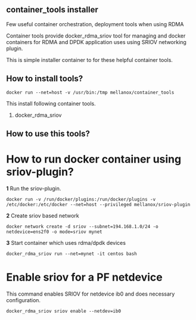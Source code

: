 ## container_tools installer
Few useful container orchestration, deployment tools when using RDMA

Container tools provide docker_rdma_sriov tool for managing and docker containers for
RDMA and DPDK application uses using SRIOV networking plugin.

This is simple installer container to for these helpful container tools.

## How to install tools?
```
docker run --net=host -v /usr/bin:/tmp mellanox/container_tools
```
This install following container tools.
1. docker_rdma_sriov

## How to use this tools?

# How to run docker container using sriov-plugin?

**1** Run the sriov-plugin.
```
docker run -v /run/docker/plugins:/run/docker/plugins -v /etc/docker:/etc/docker --net=host --privileged mellanox/sriov-plugin
```
**2** Create sriov based network
```
docker network create -d sriov --subnet=194.168.1.0/24 -o netdevice=ens2f0 -o mode=sriov mynet
```
**3** Start container which uses rdma/dpdk devices
```
docker_rdma_sriov run --net=mynet -it centos bash
```

# Enable sriov for a PF netdevice
This command enables SRIOV for netdevice ib0 and does necessary configuration.
```
docker_rdma_sriov sriov enable --netdev=ib0
```
